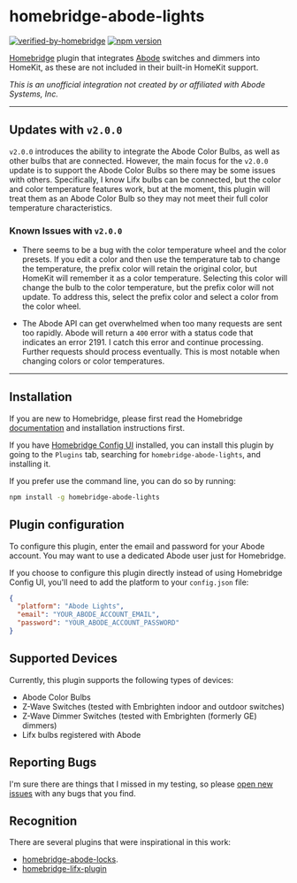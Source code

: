 # homebridge-abode-lights

[![verified-by-homebridge](https://badgen.net/badge/homebridge/verified/purple)](https://github.com/homebridge/homebridge/wiki/Verified-Plugins)
[![npm version](https://badge.fury.io/js/homebridge-abode-lights.svg)](https://badge.fury.io/js/homebridge-abode-lights)

[Homebridge](https://homebridge.io) plugin that integrates [Abode](https://goabode.com) switches and dimmers into HomeKit, as these are not included in their built-in HomeKit support.

_This is an unofficial integration not created by or affiliated with Abode Systems, Inc._

---

## Updates with `v2.0.0`

`v2.0.0` introduces the ability to integrate the Abode Color Bulbs, as well as other bulbs that are connected. However, the main focus for the `v2.0.0` update is to support the Abode Color Bulbs so there may be some issues with others. Specifically, I know Lifx bulbs can be connected, but the color and color temperature features work, but at the moment, this plugin will treat them as an Abode Color Bulb so they may not meet their full color temperature characteristics.

### Known Issues with `v2.0.0`

- There seems to be a bug with the color temperature wheel and the color presets. If you edit a color and then use the temperature tab to change the temperature, the prefix color will retain the original color, but HomeKit will remember it as a color temperature. Selecting this color will change the bulb to the color temperature, but the prefix color will not update. To address this, select the prefix color and select a color from the color wheel.

- The Abode API can get overwhelmed when too many requests are sent too rapidly. Abode will return a `400` error with a status code that indicates an error 2191. I catch this error and continue processing. Further requests should process eventually. This is most notable when changing colors or color temperatures.

---

## Installation

If you are new to Homebridge, please first read the Homebridge [documentation](https://github.com/homebridge/homebridge/wiki) and installation instructions first.

If you have [Homebridge Config UI](https://github.com/oznu/homebridge-config-ui-x) installed, you can install this plugin by going to the `Plugins` tab, searching for `homebridge-abode-lights`, and installing it.

If you prefer use the command line, you can do so by running:

```sh
npm install -g homebridge-abode-lights
```

## Plugin configuration

To configure this plugin, enter the email and password for your Abode account. You may want to use a dedicated Abode user just for Homebridge.

If you choose to configure this plugin directly instead of using Homebridge Config UI, you'll need to add the platform to your `config.json` file:

```json
{
  "platform": "Abode Lights",
  "email": "YOUR_ABODE_ACCOUNT_EMAIL",
  "password": "YOUR_ABODE_ACCOUNT_PASSWORD"
}
```

## Supported Devices

Currently, this plugin supports the following types of devices:

- Abode Color Bulbs
- Z-Wave Switches (tested with Embrighten indoor and outdoor switches)
- Z-Wave Dimmer Switches (tested with Embrighten (formerly GE) dimmers)
- Lifx bulbs registered with Abode

## Reporting Bugs

I'm sure there are things that I missed in my testing, so please [open new issues](https://github.com/chrisbsmith/homebridge-abode-lights/issues/new) with any bugs that you find.

## Recognition

There are several plugins that were inspirational in this work:

- [homebridge-abode-locks](https://github.com/jasperpatterson/homebridge-abode-locks).
- [homebridge-lifx-plugin](https://github.com/calvarium/homebridge-lifx-plugin)
